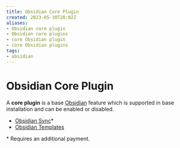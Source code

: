 ```yaml
---
title: Obsidian Core Plugin
created: 2023-05-30T20:02Z
aliases:
- Obsidian core plugin
- Obsidian core plugins
- core Obsidian plugin
- core Obsidian plugins
tags:
- obsidian
---
```


# Obsidian Core Plugin

A **core plugin** is a base [Obsidian](obsidian.md) feature which is supported in base installation and can be enabled or disabled.

* [Obsidian Sync](obsidian-sync.md)*
* [Obsidian Templates](obsidian-templates)

\* Requires an additional payment.

